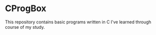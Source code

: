 # CProgBox
This repository contains basic programs written in C I've learned through course of my study.
